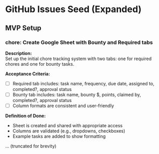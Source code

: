 # GitHub Issues Seed (Expanded)

## MVP Setup

### chore: Create Google Sheet with Bounty and Required tabs
**Description:**  
Set up the initial chore tracking system with two tabs: one for required chores and one for bounty tasks.

**Acceptance Criteria:**
- [ ] Required tab includes: task name, frequency, due date, assigned to, completed?, approval status
- [ ] Bounty tab includes: task name, bounty $, points, claimed by, completed?, approval status
- [ ] Column formats are consistent and user-friendly

**Definition of Done:**
- Sheet is created and shared with appropriate access
- Columns are validated (e.g., dropdowns, checkboxes)
- Example tasks are added to show formatting

... (truncated for brevity)
